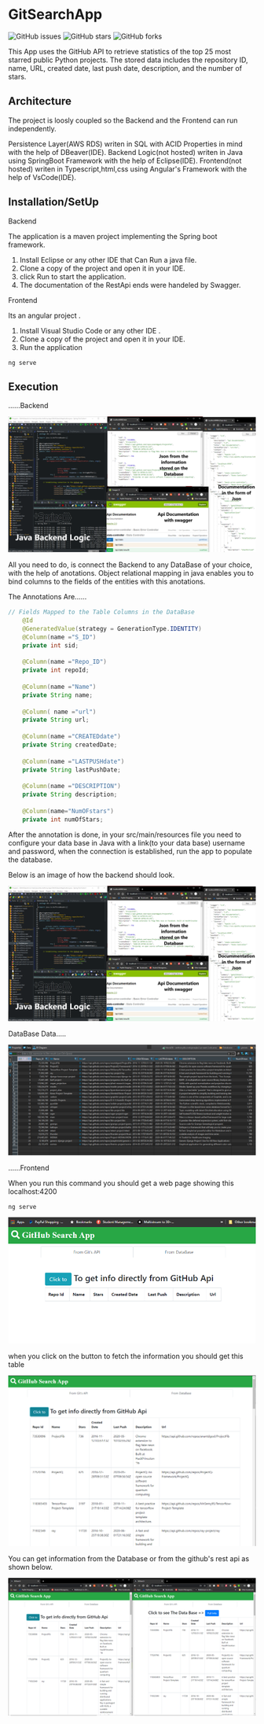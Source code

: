 # GitSearchApp
![GitHub issues](https://img.shields.io/github/issues/inamjr/GitSearchApp)
![GitHub stars](https://img.shields.io/github/stars/inamjr/GitSearchApp)
![GitHub forks](https://img.shields.io/github/forks/inamjr/GitSearchApp)

This App uses the GitHub API to retrieve statistics of the top 25 most starred public Python projects.
The stored data includes the repository ID, name, URL, created date, last push date, description, and the number of stars.

## Architecture

The project is loosly coupled so the Backend and the Frontend can run independently.

Persistence Layer(AWS RDS) writen in SQL with ACID Properties in mind with the help of DBeaver(IDE).
Backend Logic(not hosted) writen in Java using SpringBoot Framework with the help of Eclipse(IDE).
Frontend(not hosted) writen in Typescript,html,css using Angular's Framework with the help of VsCode(IDE).


## Installation/SetUp

Backend

The application is a maven project implementing the Spring boot framework.
1) Install Eclipse or any other IDE that Can Run a java file.
2) Clone a copy of the project and open it in your IDE. 
3) click Run to start the application.
4) The documentation of the RestApi ends were handeled by Swagger.

Frontend

Its an angular project .
1) Install Visual Studio Code or any other IDE .
2) Clone a copy of the project and open it in your IDE. 
3) Run the application 

```angular
ng serve
```

## Execution

......Backend


![](Backend.PNG)


All you need to do, is connect the Backend to any DataBase of your choice, with the help of anotations.
Object relational mapping in java enables you to bind columns to the fields of the entities with this anotations.

The Annotations Are......

```java
// Fields Mapped to the Table Columns in the DataBase
	@Id
	@GeneratedValue(strategy = GenerationType.IDENTITY)
	@Column(name ="S_ID")
	private int sid;
	
	@Column(name ="Repo_ID")
	private int repoId;
	
	@Column(name ="Name")
	private String name;
	
	@Column( name ="url")
	private String url;
	
	@Column(name ="CREATEDdate")
	private String createdDate;
	
	@Column(name ="LASTPUSHdate")
	private String lastPushDate;
	
	@Column(name ="DESCRIPTION")
	private String description;
	
	@Column(name="NumOFstars")
	private int numOfStars;
```

After the annotation is done, in your src/main/resources file you need to configure your data base in Java with a 
link(to your data base) username and password, when the connection is established, run the app to populate
the database. 

Below is an image of how the backend should look.

![](Backend.PNG)

DataBase Data.....


![](ImgOfdb.PNG)


......Frontend

When you run this command you should get a web page showing this localhost:4200

```angular
ng serve
```
![](firstpage.PNG)

 when you click on the button to fetch the information you should get this table 

![](Gitdata.PNG)

You can get information from the Database or from the github's rest api as shown below.

![](frontendcomparition.PNG)
